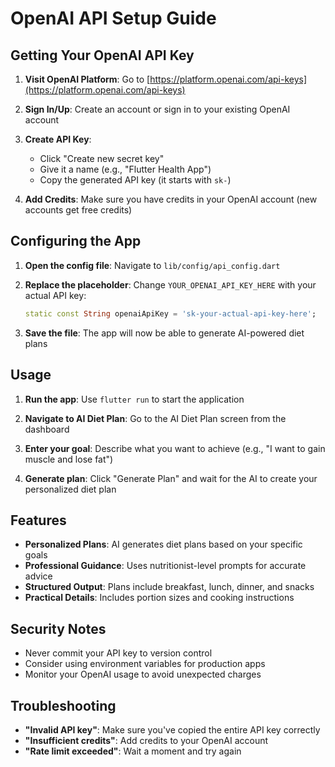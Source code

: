 # OpenAI API Setup Guide

## Getting Your OpenAI API Key

1. **Visit OpenAI Platform**: Go to [https://platform.openai.com/api-keys](https://platform.openai.com/api-keys)

2. **Sign In/Up**: Create an account or sign in to your existing OpenAI account

3. **Create API Key**: 
   - Click "Create new secret key"
   - Give it a name (e.g., "Flutter Health App")
   - Copy the generated API key (it starts with `sk-`)

4. **Add Credits**: Make sure you have credits in your OpenAI account (new accounts get free credits)

## Configuring the App

1. **Open the config file**: Navigate to `lib/config/api_config.dart`

2. **Replace the placeholder**: Change `YOUR_OPENAI_API_KEY_HERE` with your actual API key:
   ```dart
   static const String openaiApiKey = 'sk-your-actual-api-key-here';
   ```

3. **Save the file**: The app will now be able to generate AI-powered diet plans

## Usage

1. **Run the app**: Use `flutter run` to start the application

2. **Navigate to AI Diet Plan**: Go to the AI Diet Plan screen from the dashboard

3. **Enter your goal**: Describe what you want to achieve (e.g., "I want to gain muscle and lose fat")

4. **Generate plan**: Click "Generate Plan" and wait for the AI to create your personalized diet plan

## Features

- **Personalized Plans**: AI generates diet plans based on your specific goals
- **Professional Guidance**: Uses nutritionist-level prompts for accurate advice
- **Structured Output**: Plans include breakfast, lunch, dinner, and snacks
- **Practical Details**: Includes portion sizes and cooking instructions

## Security Notes

- Never commit your API key to version control
- Consider using environment variables for production apps
- Monitor your OpenAI usage to avoid unexpected charges

## Troubleshooting

- **"Invalid API key"**: Make sure you've copied the entire API key correctly
- **"Insufficient credits"**: Add credits to your OpenAI account
- **"Rate limit exceeded"**: Wait a moment and try again 